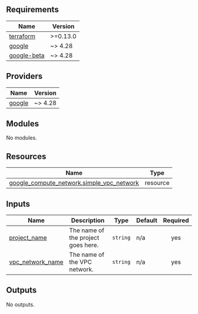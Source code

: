 <!-- BEGIN_TF_DOCS -->
## Requirements

| Name | Version |
|------|---------|
| <a name="requirement_terraform"></a> [terraform](#requirement\_terraform) | >=0.13.0 |
| <a name="requirement_google"></a> [google](#requirement\_google) | ~> 4.28 |
| <a name="requirement_google-beta"></a> [google-beta](#requirement\_google-beta) | ~> 4.28 |

## Providers

| Name | Version |
|------|---------|
| <a name="provider_google"></a> [google](#provider\_google) | ~> 4.28 |

## Modules

No modules.

## Resources

| Name | Type |
|------|------|
| [google_compute_network.simple_vpc_network](https://registry.terraform.io/providers/hashicorp/google/latest/docs/resources/compute_network) | resource |

## Inputs

| Name | Description | Type | Default | Required |
|------|-------------|------|---------|:--------:|
| <a name="input_project_name"></a> [project\_name](#input\_project\_name) | The name of the project goes here. | `string` | n/a | yes |
| <a name="input_vpc_network_name"></a> [vpc\_network\_name](#input\_vpc\_network\_name) | The name of the VPC network. | `string` | n/a | yes |

## Outputs

No outputs.
<!-- END_TF_DOCS -->